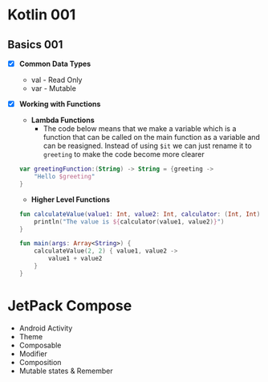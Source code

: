 # Kotlin 001

## Basics 001
- [x] **Common Data Types**

    - val - Read Only
    - var - Mutable

- [x] **Working with Functions**

    - **Lambda Functions**
        - The code below means that we make a variable which is a function
        that can be called on the main function as a variable and can be reasigned. Instead of using `$it` we can just rename it to `greeting` to
        make the code become more clearer

    ```kt
    var greetingFunction:(String) -> String = {greeting ->
        "Hello $greeting"
    }
    ```

   - **Higher Level Functions**

    ```kt
    fun calculateValue(value1: Int, value2: Int, calculator: (Int, Int) -> Int) {
        println("The value is ${calculator(value1, value2)}")
    }

    fun main(args: Array<String>) {
        calculateValue(2, 2) { value1, value2 ->
            value1 + value2
        }
    }
    ```

# JetPack Compose 

- Android Activity
- Theme
- Composable
- Modifier 
- Composition
- Mutable states & Remember
